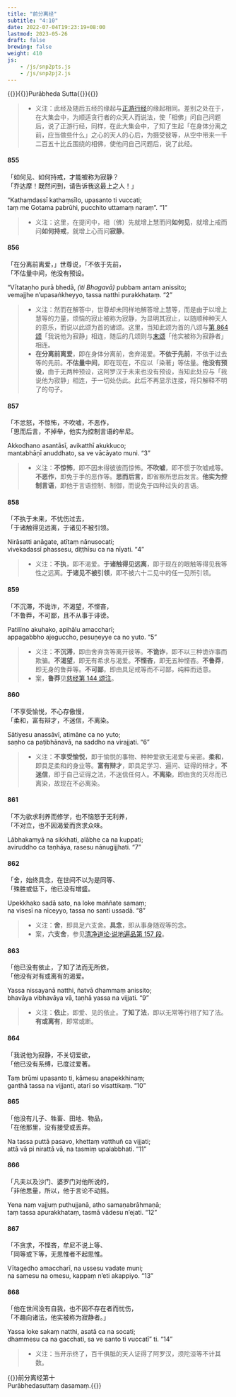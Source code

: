 ```yaml
---
title: "前分离经"
subtitle: "4:10"
date: 2022-07-04T19:23:19+08:00
lastmod: 2023-05-26
draft: false
brewing: false
weight: 410
js:
    - /js/snp2pts.js
    - /js/snp2pj2.js
---
```



{{<subtitle>}}{{<suttalink src="snp4.10">}}Purābheda Sutta{{</suttalink>}}{{</subtitle>}}

> - 义注：此经及随后五经的缘起与[正游行经](../213/)的缘起相同。差别之处在于，在大集会中，为顺适贪行者的众天人而说法，使「相佛」问自己问题后，说了正游行经，同样，在此大集会中，了知了生起「在身体分离之前，应当做些什么」之心的天人的心后，为摄受彼等，从空中带来一千二百五十比丘围绕的相佛，使他问自己问题后，说了此经。

#### 855

「如何见、如何持戒，才能被称为寂静？  
「乔达摩！既然问到，请告诉我这最上之人！」

“Kathaṃdassī kathaṃsīlo, upasanto ti vuccati;  
taṃ me Gotama pabrūhi, pucchito uttamaṃ naraṃ”. <q>1</q>

> - 义注：这里，在提问中，相（佛）先就增上慧而问**如何见**，就增上戒而问**如何持戒**，就增上心而问**寂静**。

#### 856

「在分离前离爱，」世尊说，「不依于先前，  
「不估量中间，他没有预设。

“Vītataṇho purā bhedā, <i>(iti Bhagavā)</i> pubbam antam anissito;  
vemajjhe n’upasaṅkheyyo, tassa natthi purakkhataṃ. <q>2</q>

> - 义注：然而在解答中，世尊却未同样地解答增上慧等，而是由于以增上慧等的力量，烦恼的寂止被称为寂静，为显明其寂止，以随顺种种天人的意乐，而说以此颂为首的诸颂。这里，当知此颂为首的八颂与[第 864 颂](#864)「我说他为寂静」相连，随后的几颂则与[末颂](#868)「他实被称为寂静者」相连。
> - **在分离前离爱**，即在身体分离前，舍弃渴爱。**不依于先前**，不依于过去等的先前。**不估量中间**，即在现在，不应以「染著」等估量。**他没有预设**，由于无两种预设，这阿罗汉于未来也没有预设，当知此处应与「我说他为寂静」相连，于一切处仿此。此后不再显示连接，将只解释不明了的句子。

#### 857

「不忿怒，不惊怖，不吹嘘，不恶作，  
「思而后言，不掉举，他实为控制言语的牟尼。

Akkodhano asantāsī, avikatthī akukkuco;  
mantabhāṇī anuddhato, sa ve vācāyato muni. <q>3</q>

> - 义注：**不惊怖**，即不因未得彼彼而惊怖。**不吹嘘**，即不惯于吹嘘戒等。**不恶作**，即免于手的恶作等。**思而后言**，即省察所思后发言。**他实为控制言语**，即他于言语控制、制御，而说免于四种过失的言语。

#### 858

「不执于未来，不忧伤过去，  
「于诸触得见远离，于诸见不被引领。

Nirāsatti anāgate, atītaṃ nānusocati;  
vivekadassī phassesu, diṭṭhīsu ca na nīyati. <q>4</q>

> - 义注：**不执**，即不渴爱。**于诸触得见远离**，即于现在的眼触等得见我等性之远离。**于诸见不被引领**，即不被六十二见中的任一见所引领。

#### 859

「不沉滞，不诡诈，不渴望，不悭吝，  
「不鲁莽，不可鄙，且不从事于诽谤。

Patilīno akuhako, apihālu amaccharī;  
appagabbho ajeguccho, pesuṇeyye ca no yuto. <q>5</q>

> - 义注：**不沉滞**，即由舍弃贪等离开彼等。**不诡诈**，即不以三种诡诈事而欺骗。**不渴望**，即无有希求与渴爱。**不悭吝**，即无五种悭吝。**不鲁莽**，即无身的鲁莽等。**不可鄙**，即由具足戒等而不可鄙，纯粹而适意。
> - 案，**鲁莽**见[慈经第 144 颂注](../108/#144)。

#### 860

「不享受愉悦，不心存傲慢，  
「柔和，富有辩才，不迷信，不离染。

Sātiyesu anassāvī, atimāne ca no yuto;  
saṇho ca paṭibhānavā, na saddho na virajjati. <q>6</q>

> - 义注：**不享受愉悦**，即于愉悦的事物、种种爱欲无渴爱与亲密。**柔和**，即具足柔和的身业等。**富有辩才**，即具足学习、遍问、证得的辩才。**不迷信**，即于自己证得之法，不迷信任何人。**不离染**，即由贪的灭尽而已离染，故现在不必离染。

#### 861

「不为欲求利养而修学，也不恼怒于无利养，  
「不对立，也不因渴爱而贪求众味。

Lābhakamyā na sikkhati, alābhe ca na kuppati;  
aviruddho ca taṇhāya, rasesu nānugijjhati. <q>7</q>

#### 862

「舍，始终具念，在世间不以为是同等、  
「殊胜或低下，他已没有增盛。

Upekkhako sadā sato, na loke maññate samaṃ;  
na visesī na nīceyyo, tassa no santi ussadā. <q>8</q>

> - 义注：**舍**，即具足六支舍。**具念**，即从事身随观等的念。
> - 案，**六支舍**，参见[清净道论·说地遍品第 157 段](/visuddhimagga/04/#157)。

#### 863

「他已没有依止，了知了法而无所依，  
「他没有对有或离有的渴爱。

Yassa nissayanā natthi, ñatvā dhammaṃ anissito;  
bhavāya vibhavāya vā, taṇhā yassa na vijjati. <q>9</q>

> - 义注：**依止**，即爱、见的依止。**了知了法**，即以无常等行相了知了法。**有或离有**，即常或断。

#### 864

「我说他为寂静，不关切爱欲，  
「他已没有系缚，已度过爱著。

Taṃ brūmi upasanto ti, kāmesu anapekkhinaṃ;  
ganthā tassa na vijjanti, atarī so visattikaṃ. <q>10</q>

#### 865

「他没有儿子、牲畜、田地、物品，  
「在他那里，没有接受或丢弃。

Na tassa puttā pasavo, khettaṃ vatthuñ ca vijjati;  
attā vā pi nirattā vā, na tasmiṃ upalabbhati. <q>11</q>

#### 866

「凡夫以及沙门、婆罗门对他所说的，  
「非他思量，所以，他于言论不动摇。

Yena naṃ vajjuṃ puthujjanā, atho samaṇabrāhmaṇā;  
taṃ tassa apurakkhataṃ, tasmā vādesu n’ejati. <q>12</q>

#### 867

「不贪求，不悭吝，牟尼不说上等、  
「同等或下等，无思惟者不起思惟。

Vītagedho amaccharī, na ussesu vadate muni;  
na samesu na omesu, kappaṃ n’eti akappiyo. <q>13</q>

#### 868

「他在世间没有自我，也不因不存在者而忧伤，  
「不趣向诸法，他实被称为寂静者。」

Yassa loke sakaṃ natthi, asatā ca na socati;  
dhammesu ca na gacchati, sa ve santo ti vuccatī” ti. <q>14</q>

> - 义注：当开示终了，百千俱胝的天人证得了阿罗汉，须陀洹等不计其数。


{{<eof>}}前分离经第十<br>Purābhedasuttaṃ dasamaṃ.{{</eof>}}
